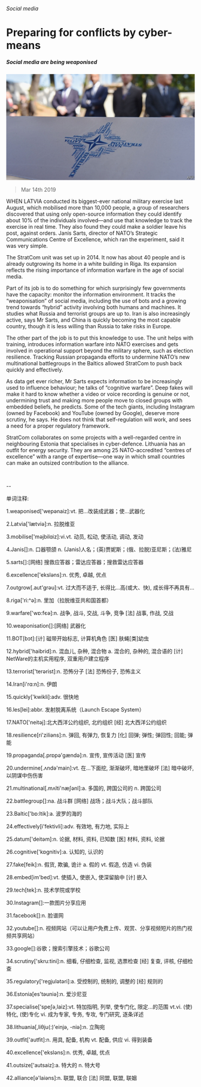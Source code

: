 ###### Social media

# Preparing for conflicts by cyber-means 

##### Social media are being weaponised 

![image](images/20190316_srp519.jpg) 

> Mar 14th 2019 

WHEN LATVIA conducted its biggest-ever national military exercise last August, which mobilised more than 10,000 people, a group of researchers discovered that using only open-source information they could identify about 10% of the individuals involved—and use that knowledge to track the exercise in real time. They also found they could make a soldier leave his post, against orders. Janis Sarts, director of NATO’s Strategic Communications Centre of Excellence, which ran the experiment, said it was very simple. 

The StratCom unit was set up in 2014. It now has about 40 people and is already outgrowing its home in a white building in Riga. Its expansion reflects the rising importance of information warfare in the age of social media. 

Part of its job is to do something for which surprisingly few governments have the capacity: monitor the information environment. It tracks the “weaponisation” of social media, including the use of bots and a growing trend towards “hybrid” activity involving both humans and machines. It studies what Russia and terrorist groups are up to. Iran is also increasingly active, says Mr Sarts, and China is quickly becoming the most capable country, though it is less willing than Russia to take risks in Europe. 

The other part of the job is to put this knowledge to use. The unit helps with training, introduces information warfare into NATO exercises and gets involved in operational support beyond the military sphere, such as election resilience. Tracking Russian propaganda efforts to undermine NATO’s new multinational battlegroups in the Baltics allowed StratCom to push back quickly and effectively. 

As data get ever richer, Mr Sarts expects information to be increasingly used to influence behaviour; he talks of “cognitive warfare”. Deep fakes will make it hard to know whether a video or voice recording is genuine or not, undermining trust and making more people move to closed groups with embedded beliefs, he predicts. Some of the tech giants, including Instagram (owned by Facebook) and YouTube (owned by Google), deserve more scrutiny, he says. He does not think that self-regulation will work, and sees a need for a proper regulatory framework. 

StratCom collaborates on some projects with a well-regarded centre in neighbouring Estonia that specialises in cyber-defence. Lithuania has an outfit for energy security. They are among 25 NATO-accredited “centres of excellence” with a range of expertise—one way in which small countries can make an outsized contribution to the alliance. 

  

-- 

 单词注释:

1.weaponised['wepənaiz]:vt. 把…改装成武器；使…武器化 

2.Latvia['lætviә]:n. 拉脱维亚 

3.mobilise['mәjbilɑiz]:vi.vt. 动员, 松动, 使活动, 调动, 发动 

4.Janis[]:n. 口器颚颌 n. (Janis)人名；(英)贾妮斯；(俄、拉脱)亚尼斯；(法)雅尼 

5.sarts[]:[网络] 搜救应答器；雷达应答器；搜救雷达应答器 

6.excellence['ekslәns]:n. 优秀, 卓越, 优点 

7.outgrow[.aut'grәu]:vt. 过大而不适于, 长得比...高(或大、快), 成长得不再具有... 

8.riga['ri:^ә]:n. 里加（拉脱维亚共和国首都） 

9.warfare['wɒ:fєә]:n. 战争, 战斗, 交战, 斗争, 竞争 [法] 战事, 作战, 交战 

10.weaponisation[]:[网络] 武器化 

11.BOT[bɔt]:[计] 磁带开始标志, 计算机角色 [医] 肤蝇[类]幼虫 

12.hybrid['haibrid]:n. 混血儿, 杂种, 混合物 a. 混合的, 杂种的, 混合语的 [计] NetWare的主机实用程序, 双重用户建立程序 

13.terrorist['terәrist]:n. 恐怖分子 [法] 恐怖份子, 恐怖主义 

14.Iran[i'rɑ:n]:n. 伊朗 

15.quickly['kwikli]:adv. 很快地 

16.les[lei]:abbr. 发射脱离系统（Launch Escape System） 

17.NATO['neitәj]:北大西洋公约组织, 北约组织 [经] 北大西洋公约组织 

18.resilience[ri'ziliәns]:n. 弹回, 有弹力, 恢复力 [化] 回弹; 弹性; 弹回性; 回能; 弹能 

19.propaganda[.prɒpә'gændә]:n. 宣传, 宣传活动 [医] 宣传 

20.undermine[.ʌndә'main]:vt. 在...下面挖, 渐渐破坏, 暗地里破坏 [法] 暗中破坏, 以阴谋中伤伤害 

21.multinational[.mʌlti'næʃәnl]:a. 多国的, 跨国公司的 n. 跨国公司 

22.battlegroup[]:na. 战斗群 [网络] 战场；战斗大队；战斗部队 

23.Baltic['bɒ:ltik]:a. 波罗的海的 

24.effectively[i'fektivli]:adv. 有效地, 有力地, 实际上 

25.datum['deitәm]:n. 论据, 材料, 资料, 已知数 [医] 材料, 资料, 论据 

26.cognitive['kɒgnitiv]:a. 认知的, 认识的 

27.fake[feik]:n. 假货, 欺骗, 诡计 a. 假的 vt. 假造, 仿造 vi. 伪装 

28.embed[im'bed]:vt. 使插入, 使嵌入, 使深留脑中 [计] 嵌入 

29.tech[tek]:n. 技术学院或学校 

30.Instagram[]:一款图片分享应用 

31.facebook[]:n. 脸谱网 

32.youtube[]:n. 视频网站（可以让用户免费上传、观赏、分享视频短片的热门视频共享网站） 

33.google[]:谷歌；搜索引擎技术；谷歌公司 

34.scrutiny['skru:tini]:n. 细看, 仔细检查, 监视, 选票检查 [经] 复查, 评核, 仔细检查 

35.regulatory['regjulәtәri]:a. 受控制的, 统制的, 调整的 [经] 规则的 

36.Estonia[es'tәuniә]:n. 爱沙尼亚 

37.specialise['speʃә,laiz]:vt. 特加指明, 列举, 使专门化, 限定...的范围 vt.vi. (使)特化, (使)专化 vi. 成为专家, 专务, 专攻, 专门研究, 逐条详述 

38.lithuania[,liθju(:)'einjә, -niә]:n. 立陶宛 

39.outfit['autfit]:n. 用具, 配备, 机构 vt. 配备, 供应 vi. 得到装备 

40.excellence['ekslәns]:n. 优秀, 卓越, 优点 

41.outsize['autsaiz]:a. 特大的 n. 特大号 

42.alliance[ә'laiәns]:n. 联盟, 联合 [法] 同盟, 联盟, 联姻 

